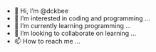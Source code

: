 - 👋 Hi, I’m @dckbee
- 👀 I’m interested in coding and programming ...
- 🌱 I’m currently learning programming ...
- 💞️ I’m looking to collaborate on learning ...
- 📫 How to reach me ...

<!---
dckbee/dckbee is a ✨ special ✨ repository because its `README.md` (this file) appears on your GitHub profile.
You can click the Preview link to take a look at your changes.
--->
